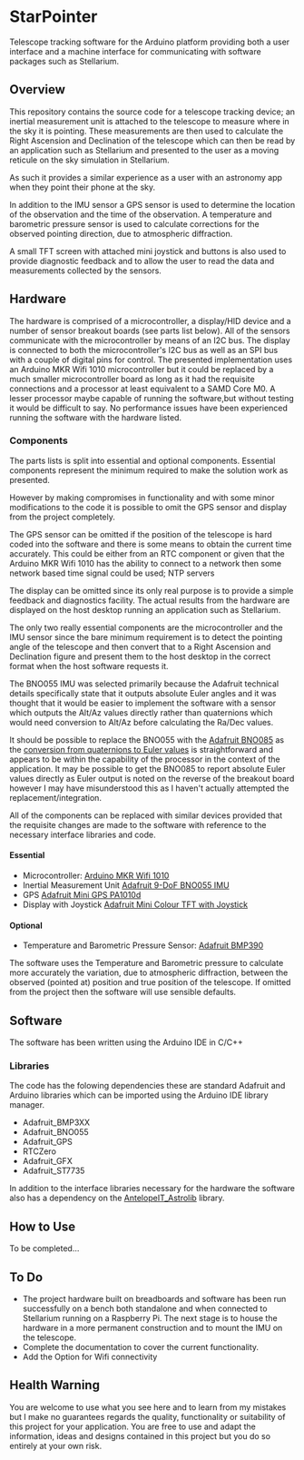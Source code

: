 # StarPointer
Telescope tracking software for the Arduino platform providing both a user interface and a machine interface for communicating with software packages such as Stellarium.
## Overview

This repository contains the source code for a telescope tracking device; an inertial measurement unit is attached to the telescope to measure where in the sky it is pointing. These measurements are then used to calculate the Right Ascension and Declination of the telescope which can then be read by an application such as Stellarium and presented to the user as a moving reticule on the sky simulation in Stellarium.

As such it provides a similar experience as a user with an astronomy app when they point their phone at the sky.

In addition to the IMU sensor a GPS sensor is used to determine the location of the observation and the time of the observation. A temperature and barometric pressure sensor is used to calculate corrections for the observed pointing direction, due to atmospheric diffraction.

A small TFT screen with attached mini joystick and buttons is also used to provide diagnostic feedback and to allow the user to read the data and measurements collected by the sensors.

## Hardware
The hardware is comprised of a microcontroller, a display/HID device and a number of sensor breakout boards (see parts list below). All of the sensors communicate with the microcontroller by means of an I2C bus. The display is connected to both the microcontroller's I2C bus as well as an SPI bus with a couple of digital pins for control. The presented implementation uses an Arduino MKR Wifi 1010 microcontroller but it could be replaced by a much smaller microcontroller board as long as it had the requisite connections and a processor at least equivalent to a SAMD Core M0. A lesser processor maybe capable of running the software,but without testing it would be difficult to say. No performance issues have been experienced running the software with the hardware listed.

### Components
The parts lists is split into essential and optional components. Essential components represent the minimum required to make the solution work as presented. 

However by making compromises in functionality and with some minor modifications to the code it is possible to omit the GPS sensor and display from the project completely. 

The GPS sensor can be omitted if the position of the telescope is hard coded into the software and there is some means to obtain the current time accurately. This could be either from an RTC component or given that the Arduino MKR Wifi 1010 has the ability to connect to a network then some network based time signal could be used; NTP servers

The display can be omitted since its only real purpose is to provide a simple feedback and diagnostics facility. The actual results from the hardware are displayed on the host desktop running an application such as Stellarium.

The only two really essential components are the microcontroller and the IMU sensor since the bare minimum requirement is to detect the pointing angle of the telescope and then convert that to a Right Ascension and Declination figure and present them to the host desktop in the correct format when the host software requests it.

The BNO055 IMU was selected primarily because the Adafruit technical details specifically state that it outputs absolute Euler angles and it was thought that it would be easier to implement the software with a sensor which outputs the Alt/Az values directly rather than quaternions which would need conversion to Alt/Az before calculating the Ra/Dec values. 

It should be possible to replace the BNO055 with the [Adafruit BNO085](https://learn.adafruit.com/adafruit-9-dof-orientation-imu-fusion-breakout-bno085/) as the [conversion from quaternions to Euler values](http://www.euclideanspace.com/maths/geometry/rotations/conversions/quaternionToEuler/) is straightforward and appears to be within the capability of the processor in the context of the application. It may be possible to get the BNO085 to report absolute Euler values directly as Euler output is noted on the reverse of the breakout board however I may have misunderstood this as I haven't actually attempted the replacement/integration. 

All of the components can be replaced with similar devices provided that the requisite changes are made to the software with reference to the necessary interface libraries and code. 

#### Essential
* Microcontroller: [Arduino MKR Wifi 1010](https://docs.arduino.cc/hardware/mkr-wifi-1010)
* Inertial Measurement Unit [Adafruit 9-DoF BNO055 IMU](https://learn.adafruit.com/adafruit-bno055-absolute-orientation-sensor/overview)
* GPS [Adafruit Mini GPS PA1010d](https://learn.adafruit.com/adafruit-mini-gps-pa1010d-module)
* Display with Joystick [Adafruit Mini Colour TFT with Joystick](https://learn.adafruit.com/using-circuitpython-displayio-with-a-tft-featherwing/mini-color-tft-with-joystick-featherwing)

#### Optional
* Temperature and Barometric Pressure Sensor: [Adafruit BMP390](https://learn.adafruit.com/adafruit-bmp388-bmp390-bmp3xx)  

The software uses the Temperature and Barometric pressure to calculate more accurately the variation, due to atmospheric diffraction, between the observed (pointed at) position and true position of the telescope. If omitted from the project then the software will use sensible defaults.

## Software
The software has been written using the Arduino IDE in C/C++

### Libraries
The code has the folowing dependencies these are standard Adafruit and Arduino libraries which can be imported using the Arduino IDE library manager.

* Adafruit_BMP3XX
* Adafruit_BNO055
* Adafruit_GPS
* RTCZero
* Adafruit_GFX
* Adafruit_ST7735

In addition to the interface libraries necessary for the hardware the software also has a dependency on the [AntelopeIT_Astrolib](https://github.com/Antelope-IT/AntelopeIT_Astrolib) library.
## How to Use

To be completed...

## To Do
* The project hardware built on breadboards and software has been run successfully on a bench both standalone and when connected to Stellarium running on a Raspberry Pi. The next stage is to house the hardware in a more permanent construction and to mount the IMU on the telescope.
* Complete the documentation to cover the current functionality.
* Add the Option for Wifi connectivity

## Health Warning
You are welcome to use what you see here and to learn from my mistakes but I make no guarantees regards the quality, functionality or suitability of this project for your application. You are free to use and adapt the information, ideas and designs contained in this project but you do so entirely at your own risk.
